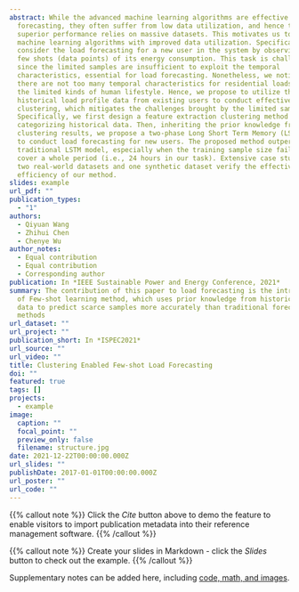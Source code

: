 ```yaml
---
abstract: While the advanced machine learning algorithms are effective in load
  forecasting, they often suffer from low data utilization, and hence their
  superior performance relies on massive datasets. This motivates us to design
  machine learning algorithms with improved data utilization. Specifically, we
  consider the load forecasting for a new user in the system by observing only
  few shots (data points) of its energy consumption. This task is challenging
  since the limited samples are insufficient to exploit the temporal
  characteristics, essential for load forecasting. Nonetheless, we notice that
  there are not too many temporal characteristics for residential loads due to
  the limited kinds of human lifestyle. Hence, we propose to utilize the
  historical load profile data from existing users to conduct effective
  clustering, which mitigates the challenges brought by the limited samples.
  Specifically, we first design a feature extraction clustering method for
  categorizing historical data. Then, inheriting the prior knowledge from the
  clustering results, we propose a two-phase Long Short Term Memory (LSTM) model
  to conduct load forecasting for new users. The proposed method outperforms the
  traditional LSTM model, especially when the training sample size fails to
  cover a whole period (i.e., 24 hours in our task). Extensive case studies on
  two real-world datasets and one synthetic dataset verify the effectiveness and
  efficiency of our method.
slides: example
url_pdf: ""
publication_types:
  - "1"
authors:
  - Qiyuan Wang
  - Zhihui Chen
  - Chenye Wu
author_notes:
  - Equal contribution
  - Equal contribution
  - Corresponding author
publication: In *IEEE Sustainable Power and Energy Conference, 2021*
summary: The contribution of this paper to load forecasting is the introduction
  of Few-shot learning method, which uses prior knowledge from historical user
  data to predict scarce samples more accurately than traditional forecasting
  methods
url_dataset: ""
url_project: ""
publication_short: In *ISPEC2021*
url_source: ""
url_video: ""
title: Clustering Enabled Few-shot Load Forecasting
doi: ""
featured: true
tags: []
projects:
  - example
image:
  caption: ""
  focal_point: ""
  preview_only: false
  filename: structure.jpg
date: 2021-12-22T00:00:00.000Z
url_slides: ""
publishDate: 2017-01-01T00:00:00.000Z
url_poster: ""
url_code: ""
---
```


{{% callout note %}}
Click the *Cite* button above to demo the feature to enable visitors to import publication metadata into their reference management software.
{{% /callout %}}

{{% callout note %}}
Create your slides in Markdown - click the *Slides* button to check out the example.
{{% /callout %}}

Supplementary notes can be added here, including [code, math, and images](https://wowchemy.com/docs/writing-markdown-latex/).
